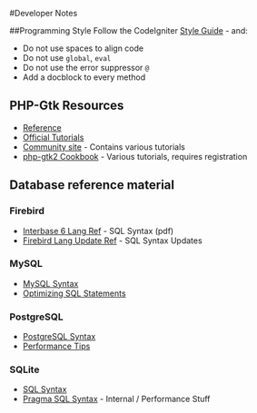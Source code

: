 #Developer Notes

##Programming Style
Follow the CodeIgniter [Style Guide](https://github.com/timw4mail/CodeIgniter/blob/develop/user_guide_src/source/general/styleguide.rst#class-and-file-names-using-common-words) - and:

* Do not use spaces to align code
* Do not use `global`, `eval`
* Do not use the error suppressor `@`
* Add a docblock to every method

## PHP-Gtk Resources
* [Reference](http://gtk.php.net/manual/en/reference.php)
* [Official Tutorials](http://gtk.php.net/manual/en/tutorials.php)
* [Community site](http://php-gtk.eu/) - Contains various tutorials
* [php-gtk2 Cookbook](http://www.kksou.com/php-gtk2/) - Various tutorials, requires registration

## Database reference material
### Firebird

* [Interbase 6 Lang Ref](http://fbclient.googlecode.com/files/LangRef.pdf) - SQL Syntax (pdf)
* [Firebird Lang Update Ref](http://www.firebirdsql.org/file/documentation/reference_manuals/reference_material/html/langrefupd25.html) - SQL Syntax Updates

### MySQL
* [MySQL Syntax](http://dev.mysql.com/doc/refman/5.1/en/sql-syntax.html)
* [Optimizing SQL Statements](http://dev.mysql.com/doc/refman/5.1/en/statement-optimization.html)

### PostgreSQL
* [PostgreSQL Syntax](http://www.postgresql.org/docs/9.0/interactive/sql.html)
* [Performance Tips](http://www.postgresql.org/docs/9.0/interactive/performance-tips.html)

### SQLite

* [SQL Syntax](http://www.sqlite.org/lang.html)
* [Pragma SQL Syntax](http://www.sqlite.org/pragma.html) - Internal / Performance Stuff